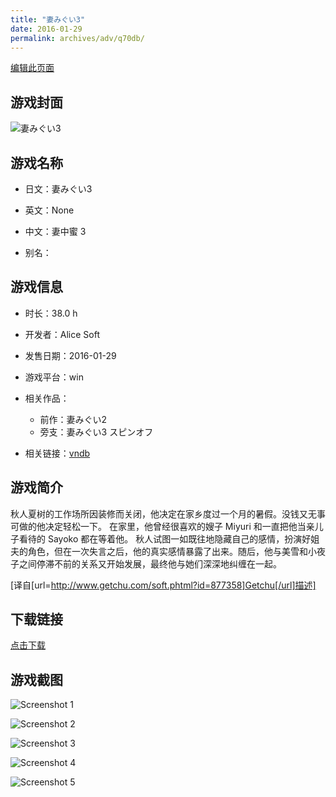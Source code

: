 ```yaml
---
title: "妻みぐい3"
date: 2016-01-29
permalink: archives/adv/q70db/
---
```

[编辑此页面](https://github.com/ACG-3/ADV3-source/blob/main/source/_posts/%E5%A6%BB%E3%81%BF%E3%81%90%E3%81%843.md)

## 游戏封面

![妻みぐい3](https://pan.timero.xyz/d/onedrive/img_lib_001/%E5%A6%BB%E3%81%BF%E3%81%90%E3%81%843_cover.avif)


## 游戏名称

- 日文：妻みぐい3
- 英文：None
- 中文：妻中蜜 3

- 别名：


## 游戏信息

- 时长：38.0 h
- 开发者：Alice Soft
- 发售日期：2016-01-29
- 游戏平台：win
- 相关作品：
   - 前作：妻みぐい2
   - 旁支：妻みぐい3 スピンオフ

- 相关链接：[vndb](https://vndb.org/v18486)


## 游戏简介

秋人夏树的工作场所因装修而关闭，他决定在家乡度过一个月的暑假。没钱又无事可做的他决定轻松一下。
在家里，他曾经很喜欢的嫂子 Miyuri 和一直把他当亲儿子看待的 Sayoko 都在等着他。
秋人试图一如既往地隐藏自己的感情，扮演好姐夫的角色，但在一次失言之后，他的真实感情暴露了出来。随后，他与美雪和小夜子之间停滞不前的关系又开始发展，最终他与她们深深地纠缠在一起。

[译自[url=http://www.getchu.com/soft.phtml?id=877358]Getchu[/url]描述]


## 下载链接

[点击下载](https://pan.timero.xyz/onedrive/adv_lib_001/%E5%A6%BB%E3%81%BF%E3%81%90%E3%81%843)


## 游戏截图


![Screenshot 1](https://pan.timero.xyz/d/onedrive/img_lib_001/%E5%A6%BB%E3%81%BF%E3%81%90%E3%81%843_Screenshot_1.avif)

![Screenshot 2](https://pan.timero.xyz/d/onedrive/img_lib_001/%E5%A6%BB%E3%81%BF%E3%81%90%E3%81%843_Screenshot_2.avif)

![Screenshot 3](https://pan.timero.xyz/d/onedrive/img_lib_001/%E5%A6%BB%E3%81%BF%E3%81%90%E3%81%843_Screenshot_3.avif)

![Screenshot 4](https://pan.timero.xyz/d/onedrive/img_lib_001/%E5%A6%BB%E3%81%BF%E3%81%90%E3%81%843_Screenshot_4.avif)

![Screenshot 5](https://pan.timero.xyz/d/onedrive/img_lib_001/%E5%A6%BB%E3%81%BF%E3%81%90%E3%81%843_Screenshot_5.avif)

